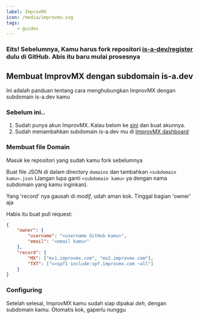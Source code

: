 ```yaml
---
label: ImprovMX
icon: /media/improvmx.svg
tags:
    - guides
---
```


### Eits! Sebelumnya, Kamu harus fork repositori [is-a-dev/register](https://github.com/is-a-dev/register) dulu di GitHub. Abis itu baru mulai prosesnya

## Membuat ImprovMX dengan subdomain is-a.dev

Ini adalah panduan tentang cara menghubungkan ImprovMX dengan subdomain is-a.dev kamu

### Sebelum ini..

1. Sudah punya akun ImprovMX. Kalau belom ke [sini](https://improvmx.com) dan buat akunnya.
2. Sudah menambahkan subdomain is-a.dev mu di [ImprovMX dashboard](https://app.improvmx.com/)

### Membuat file Domain
Masuk ke repositori yang sudah kamu fork sebelumnya

Buat file JSON di dalam directory `domains` dan tambahkan `<subdomain kamu>.json` (Jangan lupa ganti `<subdomain kamu>` ya dengan nama subdomain yang kamu inginkan). 

Yang 'record' nya gausah di *modif*, udah aman kok. 
Tinggal bagian 'owner' aja

Habis itu buat pull request:
```json
{
    "owner": {
        "username": "<username GitHub kamu>",
        "email": "<email kamu>"
    },
    "record": {
        "MX": ["mx1.improvmx.com", "mx2.improvmx.com"],
        "TXT": ["v=spf1 include:spf.improvmx.com ~all"]
    }
}
```

### Configuring

Setelah selesai, ImprovMX kamu sudah siap dipakai *deh*, dengan subdomain kamu. Otomatis kok, gaperlu nunggu